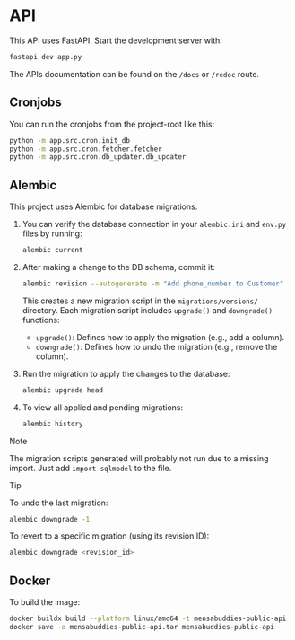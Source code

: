 # API
This API uses FastAPI. Start the development server with: 

```bash
fastapi dev app.py
```

The APIs documentation can be found on the `/docs` or `/redoc` route.

## Cronjobs
You can run the cronjobs from the project-root like this:
```bash
python -m app.src.cron.init_db
python -m app.src.cron.fetcher.fetcher 
python -m app.src.cron.db_updater.db_updater
```

## Alembic
This project uses Alembic for database migrations.

1. You can verify the database connection in your `alembic.ini` and `env.py` files by running:

    ```bash
    alembic current
    ```

2. After making a change to the DB schema, commit it:

    ```bash
    alembic revision --autogenerate -m "Add phone_number to Customer"
    ```
    This creates a new migration script in the `migrations/versions/` directory. Each migration script includes `upgrade()` and `downgrade()` functions:

   - `upgrade()`: Defines how to apply the migration (e.g., add a column).
   - `downgrade()`: Defines how to undo the migration (e.g., remove the column).

3. Run the migration to apply the changes to the database:

    ```bash
    alembic upgrade head
    ```

4. To view all applied and pending migrations:

    ```bash
    alembic history
    ```

> [!NOTE]
> The migration scripts generated will probably not run due to a missing import. Just add `import sqlmodel` to the file.

> [!TIP]
> To undo the last migration:
> 
> ```bash
> alembic downgrade -1
> ```
> To revert to a specific migration (using its revision ID):
> 
> ```bash
> alembic downgrade <revision_id>
> ```

## Docker
To build the image:
```bash
docker buildx build --platform linux/amd64 -t mensabuddies-public-api . --output type=docker
docker save -o mensabuddies-public-api.tar mensabuddies-public-api
```